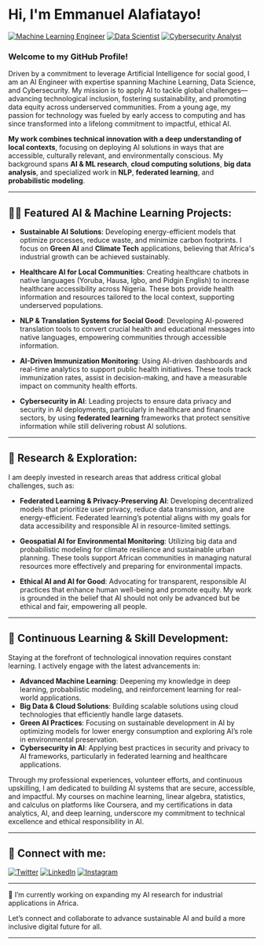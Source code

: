 # Hi, I'm Emmanuel Alafiatayo!  
[![Machine Learning Engineer](https://img.shields.io/badge/Machine%20Learning%20Engineer-blue)](https://github.com/alafiatayo-emmanuel) [![Data Scientist](https://img.shields.io/badge/Data%20Scientist-blue)](https://www.linkedin.com/in/emmanuel-alafiatayo-191693136/) [![Cybersecurity Analyst](https://img.shields.io/badge/Cybersecurity%20Analyst-blue)](https://www.youtube.com/c/emmanuelalafiayo) 

### Welcome to my GitHub Profile!

Driven by a commitment to leverage Artificial Intelligence for social good, I am an AI Engineer with expertise spanning Machine Learning, Data Science, and Cybersecurity. My mission is to apply AI to tackle global challenges—advancing technological inclusion, fostering sustainability, and promoting data equity across underserved communities. From a young age, my passion for technology was fueled by early access to computing and has since transformed into a lifelong commitment to impactful, ethical AI. 

**My work combines technical innovation with a deep understanding of local contexts**, focusing on deploying AI solutions in ways that are accessible, culturally relevant, and environmentally conscious. My background spans **AI & ML research**, **cloud computing solutions**, **big data analysis**, and specialized work in **NLP**, **federated learning**, and **probabilistic modeling**.

---

## 👨‍💻 Featured AI & Machine Learning Projects:
- **Sustainable AI Solutions**: Developing energy-efficient models that optimize processes, reduce waste, and minimize carbon footprints. I focus on **Green AI** and **Climate Tech** applications, believing that Africa's industrial growth can be achieved sustainably.
  
- **Healthcare AI for Local Communities**: Creating healthcare chatbots in native languages (Yoruba, Hausa, Igbo, and Pidgin English) to increase healthcare accessibility across Nigeria. These bots provide health information and resources tailored to the local context, supporting underserved populations.

- **NLP & Translation Systems for Social Good**: Developing AI-powered translation tools to convert crucial health and educational messages into native languages, empowering communities through accessible information.

- **AI-Driven Immunization Monitoring**: Using AI-driven dashboards and real-time analytics to support public health initiatives. These tools track immunization rates, assist in decision-making, and have a measurable impact on community health efforts.

- **Cybersecurity in AI**: Leading projects to ensure data privacy and security in AI deployments, particularly in healthcare and finance sectors, by using **federated learning** frameworks that protect sensitive information while still delivering robust AI solutions.

---

## 🧠 Research & Exploration:
I am deeply invested in research areas that address critical global challenges, such as:
- **Federated Learning & Privacy-Preserving AI**: Developing decentralized models that prioritize user privacy, reduce data transmission, and are energy-efficient. Federated learning’s potential aligns with my goals for data accessibility and responsible AI in resource-limited settings.

- **Geospatial AI for Environmental Monitoring**: Utilizing big data and probabilistic modeling for climate resilience and sustainable urban planning. These tools support African communities in managing natural resources more effectively and preparing for environmental impacts.

- **Ethical AI and AI for Good**: Advocating for transparent, responsible AI practices that enhance human well-being and promote equity. My work is grounded in the belief that AI should not only be advanced but be ethical and fair, empowering all people.

---

## 🌱 Continuous Learning & Skill Development:
Staying at the forefront of technological innovation requires constant learning. I actively engage with the latest advancements in:
- **Advanced Machine Learning**: Deepening my knowledge in deep learning, probabilistic modeling, and reinforcement learning for real-world applications.
- **Big Data & Cloud Solutions**: Building scalable solutions using cloud technologies that efficiently handle large datasets.
- **Green AI Practices**: Focusing on sustainable development in AI by optimizing models for lower energy consumption and exploring AI’s role in environmental preservation.
- **Cybersecurity in AI**: Applying best practices in security and privacy to AI frameworks, particularly in federated learning and healthcare applications.

Through my professional experiences, volunteer efforts, and continuous upskilling, I am dedicated to building AI systems that are secure, accessible, and impactful. My courses on machine learning, linear algebra, statistics, and calculus on platforms like Coursera, and my certifications in data analytics, AI, and deep learning, underscore my commitment to technical excellence and ethical responsibility in AI.

---

## 🤳 Connect with me:

[![Twitter](https://img.shields.io/badge/Twitter-%231DA1F2.svg?style=for-the-badge&logo=twitter&logoColor=white)][twitter]
[![LinkedIn](https://img.shields.io/badge/LinkedIn-%230077B5.svg?style=for-the-badge&logo=linkedin&logoColor=white)][linkedin]
[![Instagram](https://img.shields.io/badge/Instagram-%23E4405F.svg?style=for-the-badge&logo=instagram&logoColor=white)][instagram]

[twitter]: https://twitter.com/EAlafiatayo  
[linkedin]: https://www.linkedin.com/in/emmanuel-alafiatayo-191693136  
[instagram]: https://www.instagram.com/judah_alafiatayo  


---


🔭 I’m currently working on expanding my AI research for industrial applications in Africa.


Let’s connect and collaborate to advance sustainable AI and build a more inclusive digital future for all.

---
